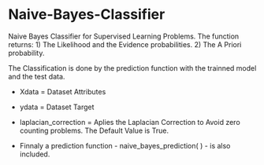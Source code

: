 # Naive-Bayes-Classifier
Naive Bayes Classifier for Supervised Learning Problems. The function returns: 1) The Likelihood and the Evidence probabilities. 2) The A Priori probability. 


The Classification is done by the prediction function with the trainned model and the test data. 


* Xdata = Dataset Attributes

* ydata = Dataset Target

* laplacian_correction = Aplies the Laplacian Correction to Avoid zero counting problems. The Default Value is True.

* Finnaly a prediction function - naive_bayes_prediction( ) - is also included.
